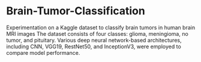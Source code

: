 # Brain-Tumor-Classification

Experimentation on a Kaggle dataset to classify brain tumors in human brain MRI images The dataset consists of four classes: glioma, meningioma, no tumor, and pituitary. Various deep neural network-based architectures, including CNN, VGG19, RestNet50, and InceptionV3, were employed to compare model performance.

